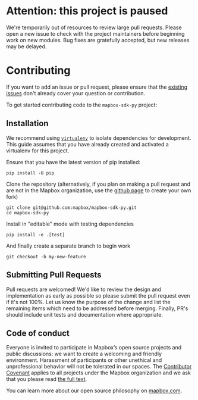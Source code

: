 # Attention: this project is paused

We're temporarily out of resources to review large pull requests. Please open a new issue to check with the project maintainers before beginning work on new modules. Bug fixes are gratefully accepted, but new releases may be delayed.

# Contributing

If you want to add an issue or pull request, please ensure that the [existing issues](https://github.com/mapbox/mapbox-sdk-py/issues?utf8=✓&q=) don't already cover your question or contribution.

To get started contributing code to the `mapbox-sdk-py` project:

## Installation

We recommend using [`virtualenv`](https://virtualenv.readthedocs.org/en/latest/) to isolate dependencies for development.
This guide assumes that you have already created and activated a virtualenv for this project.

Ensure that you have the latest version of pip installed:
```
pip install -U pip
```

Clone the repository (alternatively, if you plan on making a pull request and are not in the Mapbox organization, use the [github page](https://github.com/mapbox/mapbox-sdk-py) to create your own fork)
```
git clone git@github.com:mapbox/mapbox-sdk-py.git
cd mapbox-sdk-py
```

Install in "editable" mode with testing dependencies
```
pip install -e .[test]
```

And finally create a separate branch to begin work
```
git checkout -b my-new-feature
```


## Submitting Pull Requests

Pull requests are welcomed! We'd like to review the design and implementation as early as 
possible so please submit the pull request even if it's not 100%. 
Let us know the purpose of the change and list the remaining items which need to be
addressed before merging. Finally, PR's should include unit tests and documentation 
where appropriate.


## Code of conduct

Everyone is invited to participate in Mapbox’s open source projects and public discussions: we want to create a welcoming and friendly environment. Harassment of participants or other unethical and unprofessional behavior will not be tolerated in our spaces. The [Contributor Covenant](http://contributor-covenant.org) applies to all projects under the Mapbox organization and we ask that you please read [the full text](http://contributor-covenant.org/version/1/2/0/).

You can learn more about our open source philosophy on [mapbox.com](https://www.mapbox.com/about/open/).

